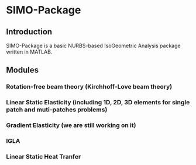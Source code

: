 # SIMO-Package

## Introduction

SIMO-Package is a basic NURBS-based IsoGeometric Analysis package written in MATLAB.

## Modules

### Rotation-free beam theory (Kirchhoff-Love beam theory)
### Linear Static Elasticity (including 1D, 2D, 3D elements for single patch and muti-patches problems)
### Gradient Elasticity (we are still working on it)
### IGLA
### Linear Static Heat Tranfer 

